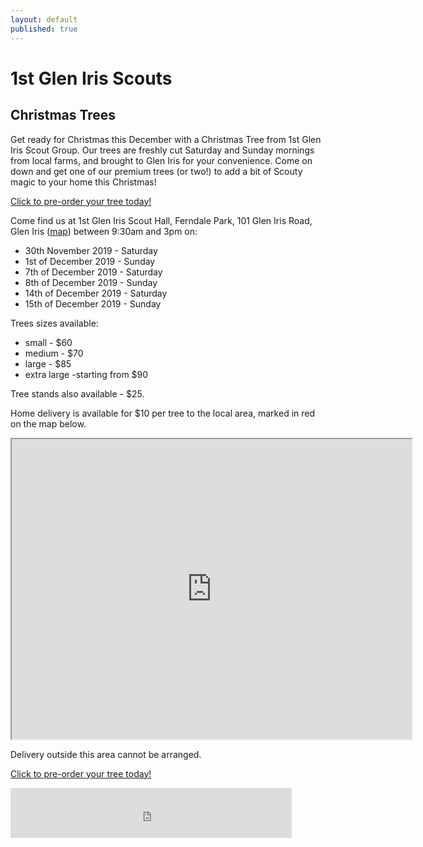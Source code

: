 ```yaml
---
layout: default
published: true
---
```














# 1st Glen Iris Scouts
## Christmas Trees

Get ready for Christmas this December with a Christmas Tree from 1st Glen Iris Scout Group. Our trees are freshly cut Saturday and Sunday mornings from local farms, and brought to Glen Iris for your convenience. Come on down and get one of our premium trees (or two!) to add a bit of Scouty magic to your home this Christmas!

<a class='btn btn-block btn-lg btn-primary' href='https://www.trybooking.com/book/event?eid=565287'>Click to pre-order your tree today!</a>

Come find us at 1st Glen Iris Scout Hall, Ferndale Park, 101 Glen Iris Road, Glen Iris ([map](//goo.gl/maps/sYDCt)) between 9:30am and 3pm on:

*   30th November 2019 - Saturday 
*   1st of December 2019 - Sunday 
*   7th of December 2019 - Saturday
*   8th of December 2019 - Sunday
*   14th of December 2019 - Saturday
*   15th of December 2019 - Sunday

Trees sizes available:
*   small - $60
*   medium - $70
*   large - $85
*   extra large -starting from $90

Tree stands also available - $25.

Home delivery is available for $10 per tree to the local area, marked in red on the map below.

<iframe src="https://www.google.com/maps/d/u/0/embed?mid=1CXh64A9YORq7921lXsSo75disY8" width="640" height="480"></iframe>

Delivery outside this area cannot be arranged.

<a class='btn btn-block btn-lg btn-primary' href='https://www.trybooking.com/book/event?eid=565287'>Click to pre-order your tree today!</a>

<iframe src="https://www.facebook.com/plugins/like.php?href=https%3A%2F%2Fwww.facebook.com%2Fjgr1938&width=450&layout=standard&action=like&size=small&show_faces=true&share=true&height=80&appId" width="450" height="80" style="border:none;overflow:hidden" scrolling="no" frameborder="0" allowTransparency="true"></iframe>

<!--Meet the John Gardiner Rover Crew... -->
<!-- <iframe src="https://www.facebook.com/plugins/video.php?href=https%3A%2F%2Fwww.facebook.com%2FJgr1938%2Fvideos%2F1780544282161860%2F&width=500&show_text=false&height=280&appId" width="500" height="280" style="border:none;overflow:hidden" scrolling="no" frameborder="0" allowTransparency="true"></iframe> -->
